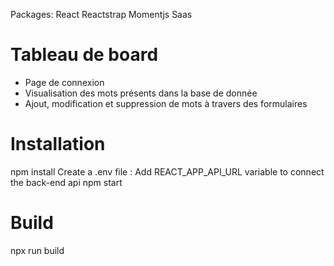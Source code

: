 Packages:
React
Reactstrap
Momentjs
Saas

# Tableau de board

- Page de connexion
- Visualisation des mots présents dans la base de donnée
- Ajout, modification et suppression de mots à travers des formulaires


# Installation

npm install
Create a .env file :
Add REACT_APP_API_URL variable to connect the back-end api
npm start

# Build

npx run build